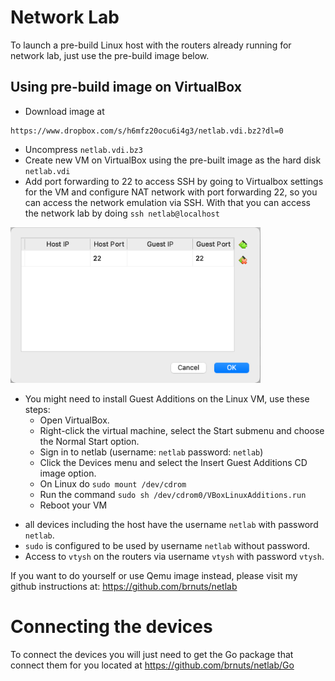 # Network Lab

To launch a pre-build Linux host with the routers already running for network lab, just use the pre-build image below.

## Using pre-build image on VirtualBox
- Download image at
```
https://www.dropbox.com/s/h6mfz20ocu6i4g3/netlab.vdi.bz2?dl=0
```
* Uncompress `netlab.vdi.bz3`
* Create new VM on VirtualBox using the pre-built image as the hard disk `netlab.vdi`
* Add port forwarding to 22 to access SSH by going to Virtualbox settings for the VM and configure NAT network with port forwarding 22, so you can access the network emulation via SSH. With that you can access the network lab by doing `ssh netlab@localhost`

<img src="https://github.com/brnuts/netlab/blob/main/Port-foward-example-Virtualbox.png" width="400"/>

* You might need to install Guest Additions on the Linux VM, use these steps:
   * Open VirtualBox.
   * Right-click the virtual machine, select the Start submenu and choose the Normal Start option.
   * Sign in to netlab (username: `netlab` password: `netlab`)
   * Click the Devices menu and select the Insert Guest Additions CD image option.
   * On Linux do `sudo mount /dev/cdrom`
   * Run the command `sudo sh /dev/cdrom0/VBoxLinuxAdditions.run`
   * Reboot your VM

- all devices including the host have the username `netlab` with password `netlab`.
- `sudo` is configured to be used by username `netlab` without password.
- Access to `vtysh` on the routers via username `vtysh` with password `vtysh`.

If you want to do yourself or use Qemu image instead, please visit my github instructions at:
https://github.com/brnuts/netlab

# Connecting the devices
To connect the devices you will just need to get the Go package that connect them for you located at https://github.com/brnuts/netlab/Go
